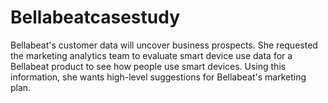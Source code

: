 # Bellabeatcasestudy
Bellabeat's customer data will uncover business prospects. She requested the marketing analytics team to evaluate smart device use data for a Bellabeat product to see how people use smart devices. Using this information, she wants high-level suggestions for Bellabeat's marketing plan.

